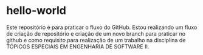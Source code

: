 # hello-world
Este repositório é para praticar o fluxo do GitHub.
Estou realizando um fluxo de criação de repositório e criação de um novo branch para praticar no github e como requisito para realização de um trabalho na disciplina de TÓPICOS ESPECIAIS EM ENGENHARIA DE SOFTWARE II.


